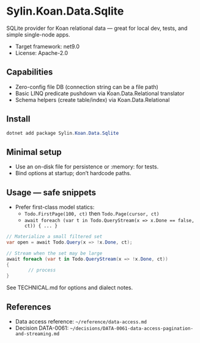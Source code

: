 # Sylin.Koan.Data.Sqlite

SQLite provider for Koan relational data — great for local dev, tests, and simple single-node apps.

- Target framework: net9.0
- License: Apache-2.0

## Capabilities
- Zero-config file DB (connection string can be a file path)
- Basic LINQ predicate pushdown via Koan.Data.Relational translator
- Schema helpers (create table/index) via Koan.Data.Relational

## Install

```powershell
dotnet add package Sylin.Koan.Data.Sqlite
```

## Minimal setup
- Use an on-disk file for persistence or :memory: for tests.
- Bind options at startup; don’t hardcode paths.

## Usage — safe snippets
- Prefer first-class model statics:
	- `Todo.FirstPage(100, ct)` then `Todo.Page(cursor, ct)`
	- `await foreach (var t in Todo.QueryStream(x => x.Done == false, ct)) { ... }`

```csharp
// Materialize a small filtered set
var open = await Todo.Query(x => !x.Done, ct);

// Stream when the set may be large
await foreach (var t in Todo.QueryStream(x => !x.Done, ct))
{
		// process
}
```

See TECHNICAL.md for options and dialect notes.

## References
- Data access reference: `~/reference/data-access.md`
- Decision DATA-0061: `~/decisions/DATA-0061-data-access-pagination-and-streaming.md`
